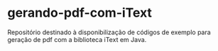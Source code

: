 # gerando-pdf-com-iText
Repositório destinado à disponibilização de códigos de exemplo para geração de pdf com a biblioteca iText em Java.
